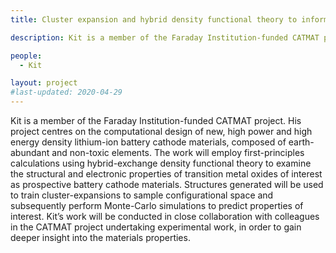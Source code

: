 ```yaml
---
title: Cluster expansion and hybrid density functional theory to inform cathode material development

description: Kit is a member of the Faraday Institution-funded CATMAT project. His project centres on the computational design of new, high power and high energy density lithium-ion battery cathode materials, composed of earth-abundant and non-toxic elements.

people:
  - Kit

layout: project
#last-updated: 2020-04-29
---
```


Kit is a member of the Faraday Institution-funded CATMAT project. His project centres on the computational design of new, high power and high energy density lithium-ion battery cathode materials, composed of earth-abundant and non-toxic elements. The work will employ first-principles calculations using hybrid-exchange density functional theory to examine the structural and electronic properties of transition metal oxides of interest as prospective battery cathode materials. Structures generated will be used to train cluster-expansions to sample configurational space and subsequently perform Monte-Carlo simulations to predict properties of interest. Kit’s work will be conducted in close collaboration with colleagues in the CATMAT project undertaking experimental work, in order to gain deeper insight into the materials properties.
